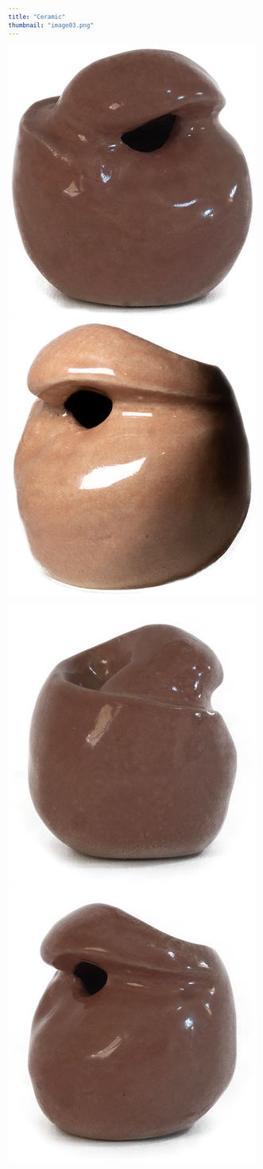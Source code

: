 ```yaml
---
title: "Ceramic"
thumbnail: "image03.png"
---
```

![Image 1](image01.png)
![Image 3](image03.png)

![Image 4](image04.png)
![Image 2](image02.png)